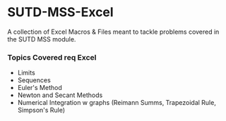# SUTD-MSS-Excel
A collection of Excel Macros &amp; Files meant to tackle problems covered in the SUTD MSS module.

### Topics Covered req Excel
- Limits
- Sequences
- Euler's Method
- Newton and Secant Methods
- Numerical Integration w graphs (Reimann Summs, Trapezoidal Rule, Simpson's Rule)
